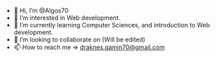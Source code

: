 - 👋 Hi, I’m @Algos70
- 👀 I’m interested in Web development.
- 🌱 I’m currently learning Computer Sciences, and introduction to Web development.
- 💞️ I’m looking to collaborate on (Will be edited)
- 📫 How to reach me => draknes.gamin70@gmail.com

<!---
Algos70/Algos70 is a ✨ special ✨ repository because its `README.md` (this file) appears on your GitHub profile.
You can click the Preview link to take a look at your changes.
--->
